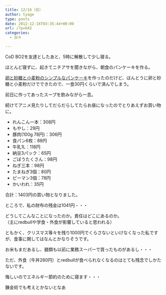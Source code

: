 ```yaml
---
title: 12/16（日）
author: tyage
type: posts
date: 2012-12-16T03:35:44+00:00
url: /?p=642
categories:
  - 日々

---
```

<p>CoD BO2を友達としたあと、5時に解散して少し寝る。</p>
<p>ほとんど寝ずに、起きてニチアサを聞きながら、朝食のパンケーキを作る。</p>
<p><a href="http://cookpad.com/recipe/2054596">卵と砂糖と小麦粉のシンプルなパンケーキ</a>を作ったのだけど、ほんとうに卵と砂糖と小麦粉だけでできたので、一食30円くらいで済んでしまう。</p>
<p>前日に作ってあったスープを飲みながら一息。</p>
<p>続けてアニメ見たりしてだらだらしてたらお昼になったのでとりあえずお買い物に。</p>
<ul>
<li>れんこん一本：308円</li>
<li>もやし：29円</li>
<li>豚肉(100g 78円)：306円</li>
<li>食パン6枚：88円</li>
<li>牛乳1L：118円</li>
<li>納豆3パック：65円</li>
<li>ごぼうたくさん：98円</li>
<li>ねぎ三本：98円</li>
<li>たまねぎ3個：80円</li>
<li>ピーマン3個：78円</li>
<li>かいわれ：35円</li>
</ul>
<p>合計：1403円の買い物となりました。</p>
<p>ところで、私の財布の残金は1041円・・・</p>
<p>どうしてこんなことになったのか。責任はどこにあるのか。<br />
（主にredbullや学食・外食が影響していると思われる）</p>
<p>ともかく、クリスマス等々を残り1000円でくらさないといけなくなった私ですが、食事に関してはなんとかなりそうです。</p>
<p>お米もまだあるし、麺類も以前に業務スーパーで買ったものがあるし・・・</p>
<p>ただ、外食（牛丼280円）とredbullが食べられなくなるのはとても残念でしかたないです。</p>
<p>悔しいのでエネルギー節約のために寝ます・・・</p>
<p>錬金術でも考えとかないとなあ</p>
